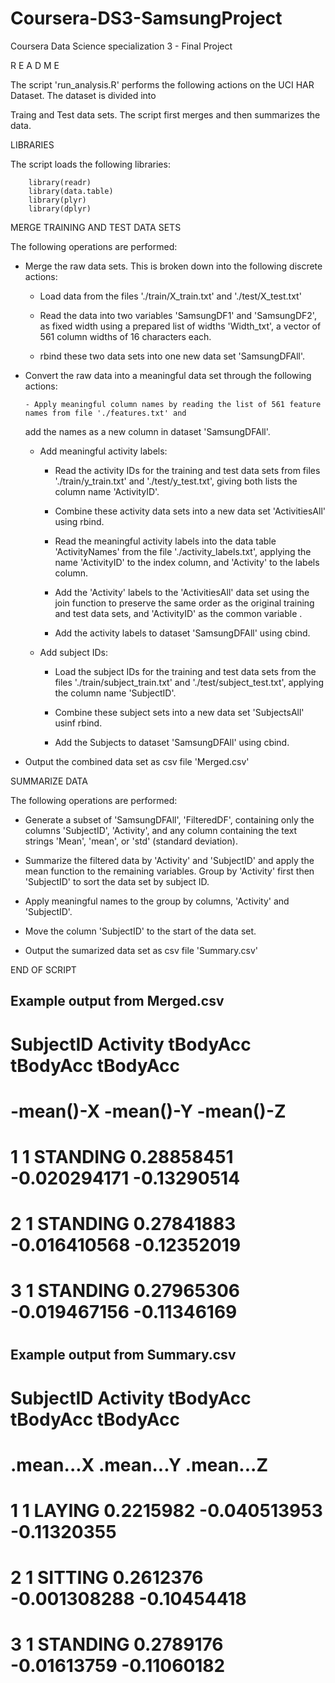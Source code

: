 # Coursera-DS3-SamsungProject
Coursera Data Science specialization 3 - Final Project

R E A D M E

The script 'run_analysis.R' performs the following actions on the UCI HAR Dataset.  The dataset is divided into 

Traing and Test data sets. The script first merges and then summarizes the data.


LIBRARIES

The script loads the following libraries:

        library(readr)
        library(data.table)
        library(plyr)
        library(dplyr) 


MERGE TRAINING AND TEST DATA SETS

The following operations are performed:


  - Merge the raw data sets. This is broken down into the following discrete actions:

	- Load data from the files './train/X_train.txt' and './test/X_test.txt'

	- Read the data into two variables 'SamsungDF1' and 'SamsungDF2', as fixed width using a prepared list
	  of widths 'Width_txt', a vector of 561 column widths of 16 characters each.

	- rbind these two data sets into one new data set 'SamsungDFAll'.


  - Convert the raw data into a meaningful data set through the following actions:
        
        - Apply meaningful column names by reading the list of 561 feature names from file './features.txt' and
	  add the names as a new column in dataset 'SamsungDFAll'.

	- Add meaningful activity labels:

		- Read the activity IDs for the training and test data sets from files './train/y_train.txt'
		  and './test/y_test.txt', giving both lists the column name 'ActivityID'.

		- Combine these activity data sets into a new data set 'ActivitiesAll' using rbind.

		- Read the meaningful activity labels into the data table 'ActivityNames' from the file
		  './activity_labels.txt', applying the name 'ActivityID' to the index column, and 'Activity'
		  to the labels column.	

		- Add the 'Activity' labels to the 'ActivitiesAll' data set using the join function to preserve
		  the same order as the original training and test data sets, and 'ActivityID' as the common
		  variable .

		- Add the activity labels to dataset 'SamsungDFAll' using cbind.

	- Add subject IDs: 

		- Load the subject IDs for the training and test data sets from the files 
		  './train/subject_train.txt' and './test/subject_test.txt', applying the column name
		  'SubjectID'.

		- Combine these subject sets into a new data set 'SubjectsAll' usinf rbind.

		- Add the Subjects to dataset 'SamsungDFAll' using cbind.


  - Output the combined data set as csv file 'Merged.csv'        

  
SUMMARIZE DATA

The following operations are performed:

  - Generate a subset of 'SamsungDFAll', 'FilteredDF', containing only the columns 'SubjectID', 'Activity', and
    any column containing the text strings 'Mean', 'mean', or 'std' (standard deviation).
        
  - Summarize the filtered data by 'Activity' and 'SubjectID' and apply the mean function to the remaining 
    variables. Group by 'Activity' first then 'SubjectID' to sort the data set by subject ID.

  - Apply meaningful names to the group by columns, 'Activity' and 'SubjectID'.

  - Move the column 'SubjectID' to the start of the data set.

  - Output the sumarized data set as csv file 'Summary.csv'


END OF SCRIPT


## Example output from Merged.csv
#     SubjectID	Activity	tBodyAcc	tBodyAcc	tBodyAcc
#                      	        -mean()-X       -mean()-Y       -mean()-Z
# 1	      1	STANDING	0.28858451	-0.020294171	-0.13290514
# 2	      1	STANDING	0.27841883	-0.016410568	-0.12352019
# 3	      1	STANDING	0.27965306	-0.019467156	-0.11346169
#
## Example output from Summary.csv
#     SubjectID Activity      tBodyAcc		tBodyAcc	tBodyAcc
#                             .mean...X 	.mean...Y       .mean...Z   
# 1           1	  LAYING	0.2215982	-0.040513953	-0.11320355
# 2	      1	  SITTING       0.2612376	-0.001308288	-0.10454418
# 3	      1	  STANDING      0.2789176	-0.01613759	-0.11060182
# 
